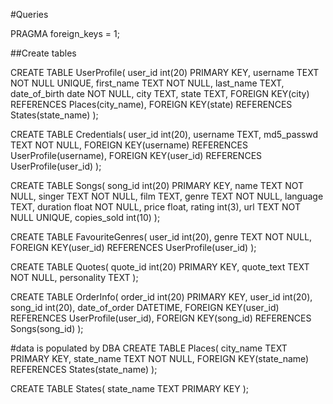 #Queries 

PRAGMA foreign_keys = 1; 

##Create tables

CREATE TABLE UserProfile(
    user_id int(20) PRIMARY KEY,
    username TEXT NOT NULL UNIQUE,
    first_name TEXT NOT NULL,
    last_name TEXT,
    date_of_birth date NOT NULL,
    city TEXT,
    state TEXT,
    FOREIGN KEY(city) REFERENCES Places(city_name),
    FOREIGN KEY(state) REFERENCES States(state_name) 
    );

CREATE TABLE Credentials(
	user_id int(20),
    username TEXT,
    md5_passwd TEXT NOT NULL,
    FOREIGN KEY(username) REFERENCES UserProfile(username),
	FOREIGN KEY(user_id) REFERENCES UserProfile(user_id)
    );
    
CREATE TABLE Songs(
    song_id int(20) PRIMARY KEY,
    name TEXT NOT NULL,
	singer TEXT NOT NULL,
    film TEXT,
    genre TEXT NOT NULL,
    language TEXT,
    duration float NOT NULL,
    price float,
    rating int(3),
    url TEXT NOT NULL UNIQUE,
    copies_sold int(10)
    );

CREATE TABLE FavouriteGenres(
	user_id int(20),
	genre TEXT NOT NULL,
	FOREIGN KEY(user_id) REFERENCES UserProfile(user_id)
	);

CREATE TABLE Quotes(
	quote_id int(20) PRIMARY KEY,
	quote_text TEXT NOT NULL,
	personality TEXT
	);

CREATE TABLE OrderInfo(
	order_id int(20) PRIMARY KEY,
	user_id int(20),
	song_id int(20),
	date_of_order DATETIME,
	FOREIGN KEY(user_id) REFERENCES UserProfile(user_id),
	FOREIGN KEY(song_id) REFERENCES Songs(song_id)
	);

#data is populated by DBA
CREATE TABLE Places(
    city_name  TEXT PRIMARY KEY,
	state_name TEXT NOT NULL,
	FOREIGN KEY(state_name) REFERENCES States(state_name) 
	);
	
CREATE TABLE States(
    state_name  TEXT  PRIMARY KEY
    );
